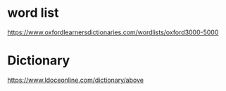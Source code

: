 # word list
https://www.oxfordlearnersdictionaries.com/wordlists/oxford3000-5000

# Dictionary
https://www.ldoceonline.com/dictionary/above

